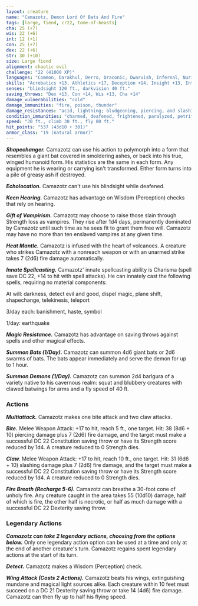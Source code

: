 ```yaml
---
layout: creature
name: "Camazotz, Demon Lord Of Bats And Fire"
tags: [large, fiend, cr22, tome-of-beasts]
cha: 25 (+7)
wis: 22 (+6)
int: 12 (+1)
con: 25 (+7)
dex: 22 (+6)
str: 30 (+10)
size: Large fiend
alignment: chaotic evil
challenge: "22 (41000 XP)"
languages: "Common, Darakhul, Derro, Draconic, Dwarvish, Infernal, Nurian, Primordial, Void Speech; telepathy 300 ft."
skills: "Acrobatics +13, Athletics +17, Deception +14, Insight +13, Intimidation +14, Perception +13"
senses: "blindsight 120 ft., darkvision 40 ft."
saving_throws: "Dex +13, Con +14, Wis +13, Cha +14"
damage_vulnerabilities: "cold"
damage_immunities: "fire, poison, thunder"
damage_resistances: "acid, lightning; bludgeoning, piercing, and slashing from nonmagical weapons"
condition_immunities: "charmed, deafened, frightened, paralyzed, petrified, poisoned, stunned"
speed: "30 ft., climb 30 ft., fly 80 ft."
hit_points: "537 (43d10 + 301)"
armor_class: "19 (natural armor)"
---
```


***Shapechanger.*** Camazotz can use his action to polymorph into a form that resembles a giant bat covered in smoldering ashes, or back into his true, winged humanoid form. His statistics are the same in each form. Any equipment he is wearing or carrying isn't transformed. Either form turns into a pile of greasy ash if destroyed.

***Echolocation.*** Camazotz can't use his blindsight while deafened.

***Keen Hearing.*** Camazotz has advantage on Wisdom (Perception) checks that rely on hearing.

***Gift of Vampirism.*** Camazotz may choose to raise those slain through Strength loss as vampires. They rise after 1d4 days, permanently dominated by Camazotz until such time as he sees fit to grant them free will. Camazotz may have no more than ten enslaved vampires at any given time.

***Heat Mantle.*** Camazotz is infused with the heart of volcanoes. A creature who strikes Camazotz with a nonreach weapon or with an unarmed strike takes 7 (2d6) fire damage automatically.

***Innate Spellcasting.*** Camazotz' innate spellcasting ability is Charisma (spell save DC 22, +14 to hit with spell attacks). He can innately cast the following spells, requiring no material components:

At will: darkness, detect evil and good, dispel magic, plane shift, shapechange, telekinesis, teleport

3/day each: banishment, haste, symbol

1/day: earthquake

***Magic Resistance.*** Camazotz has advantage on saving throws against spells and other magical effects.

***Summon Bats (1/Day).*** Camazotz can summon 4d6 giant bats or 2d6 swarms of bats. The bats appear immediately and serve the demon for up to 1 hour.

***Summon Demons (1/Day).*** Camazotz can summon 2d4 barlgura of a variety native to his cavernous realm: squat and blubbery creatures with clawed batwings for arms and a fly speed of 40 ft.

### Actions

***Multiattack.*** Camazotz makes one bite attack and two claw attacks.

***Bite.*** Melee Weapon Attack: +17 to hit, reach 5 ft., one target. Hit: 38 (8d6 + 10) piercing damage plus 7 (2d6) fire damage, and the target must make a successful DC 22 Constitution saving throw or have its Strength score reduced by 1d4. A creature reduced to 0 Strength dies.

***Claw.*** Melee Weapon Attack: +17 to hit, reach 10 ft., one target. Hit: 31 (6d6 + 10) slashing damage plus 7 (2d6) fire damage, and the target must make a successful DC 22 Constitution saving throw or have its Strength score reduced by 1d4. A creature reduced to 0 Strength dies.

***Fire Breath (Recharge 5-6).*** Camazotz can breathe a 30-foot cone of unholy fire. Any creature caught in the area takes 55 (10d10) damage, half of which is fire, the other half is necrotic, or half as much damage with a successful DC 22 Dexterity saving throw.

### Legendary Actions

***Camazotz can take 2 legendary actions, choosing from the options below.*** Only one legendary action option can be used at a time and only at the end of another creature's turn. Camazotz regains spent legendary actions at the start of its turn.

***Detect.*** Camazotz makes a Wisdom (Perception) check.

***Wing Attack (Costs 2 Actions).*** Camazotz beats his wings, extinguishing mundane and magical light sources alike. Each creature within 10 feet must succeed on a DC 21 Dexterity saving throw or take 14 (4d6) fire damage. Camazotz can then fly up to half his flying speed.

